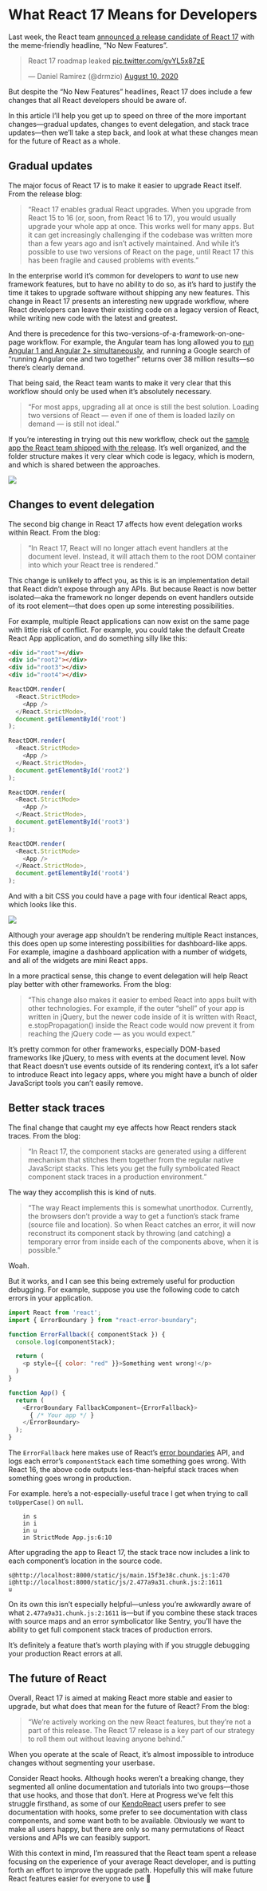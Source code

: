 # What React 17 Means for Developers

Last week, the React team [announced a release candidate of React 17](https://reactjs.org/blog/2020/08/10/react-v17-rc.html) with the meme-friendly headline, “No New Features”.

<blockquote class="twitter-tweet"><p lang="en" dir="ltr">React 17 roadmap leaked <a href="https://t.co/gvYL5x87zE">pic.twitter.com/gvYL5x87zE</a></p>&mdash; Daniel Ramirez (@drmzio) <a href="https://twitter.com/drmzio/status/1292951064648380417?ref_src=twsrc%5Etfw">August 10, 2020</a></blockquote> <script async src="https://platform.twitter.com/widgets.js" charset="utf-8"></script> 

But despite the “No New Features” headlines, React 17 does include a few changes that all React developers should be aware of.

In this article I’ll help you get up to speed on three of the more important changes—gradual updates, changes to event delegation, and stack trace updates—then we’ll take a step back, and look at what these changes mean for the future of React as a whole.

## Gradual updates

The major focus of React 17 is to make it easier to upgrade React itself. From the release blog:

> “React 17 enables gradual React upgrades. When you upgrade from React 15 to 16 (or, soon, from React 16 to 17), you would usually upgrade your whole app at once. This works well for many apps. But it can get increasingly challenging if the codebase was written more than a few years ago and isn’t actively maintained. And while it’s possible to use two versions of React on the page, until React 17 this has been fragile and caused problems with events.”

In the enterprise world it’s common for developers to _want_ to use new framework features, but to have no ability to do so, as it’s hard to justify the time it takes to upgrade software without shipping any new features. This change in React 17 presents an interesting new upgrade workflow, where React developers can leave their existing code on a legacy version of React, while writing new code with the latest and greatest.

And there is precedence for this two-versions-of-a-framework-on-one-page workflow. For example, the Angular team has long allowed you to [run Angular 1 and Angular 2+ simultaneously](https://angular.io/guide/upgrade), and running a Google search of “running Angular one and two together” returns over 38 million results—so there’s clearly demand.

That being said, the React team wants to make it very clear that this workflow should only be used when it’s absolutely necessary.

> “For most apps, upgrading all at once is still the best solution. Loading two versions of React — even if one of them is loaded lazily on demand — is still not ideal.”

If you’re interesting in trying out this new workflow, check out the [sample app the React team shipped with the release](https://github.com/reactjs/react-gradual-upgrade-demo/). It’s well organized, and the folder structure makes it very clear which code is legacy, which is modern, and which is shared between the approaches.

![](folder-structure.png)

## Changes to event delegation

The second big change in React 17 affects how event delegation works within React. From the blog:

> “In React 17, React will no longer attach event handlers at the document level. Instead, it will attach them to the root DOM container into which your React tree is rendered.”

This change is unlikely to affect you, as this is is an implementation detail that React didn’t expose through any APIs. But because React is now better isolated—aka the framework no longer depends on event handlers outside of its root element—that does open up some interesting possibilities.

For example, multiple React applications can now exist on the same page with little risk of conflict. For example, you could take the default Create React App application, and do something silly like this:

``` HTML
<div id="root"></div>
<div id="root2"></div>
<div id="root3"></div>
<div id="root4"></div>
```

``` JavaScript
ReactDOM.render(
  <React.StrictMode>
    <App />
  </React.StrictMode>,
  document.getElementById('root')
);

ReactDOM.render(
  <React.StrictMode>
    <App />
  </React.StrictMode>,
  document.getElementById('root2')
);

ReactDOM.render(
  <React.StrictMode>
    <App />
  </React.StrictMode>,
  document.getElementById('root3')
);

ReactDOM.render(
  <React.StrictMode>
    <App />
  </React.StrictMode>,
  document.getElementById('root4')
);
```

And with a bit CSS you could have a page with four identical React apps, which looks like this.

![](multiple-react.gif)

Although your average app shouldn’t be rendering multiple React instances, this does open up some interesting possibilities for dashboard-like apps. For example, imagine a dashboard application with a number of widgets, and all of the widgets are mini React apps.

In a more practical sense, this change to event delegation will help React play better with other frameworks. From the blog:

> “This change also makes it easier to embed React into apps built with other technologies. For example, if the outer “shell” of your app is written in jQuery, but the newer code inside of it is written with React, e.stopPropagation() inside the React code would now prevent it from reaching the jQuery code — as you would expect.”

It’s pretty common for other frameworks, especially DOM-based frameworks like jQuery, to mess with events at the document level. Now that React doesn’t use events outside of its rendering context, it’s a lot safer to introduce React into legacy apps, where you might have a bunch of older JavaScript tools you can’t easily remove.

## Better stack traces

The final change that caught my eye affects how React renders stack traces. From the blog:

> “In React 17, the component stacks are generated using a different mechanism that stitches them together from the regular native JavaScript stacks. This lets you get the fully symbolicated React component stack traces in a production environment.”

The way they accomplish this is kind of nuts.

> “The way React implements this is somewhat unorthodox. Currently, the browsers don’t provide a way to get a function’s stack frame (source file and location). So when React catches an error, it will now reconstruct its component stack by throwing (and catching) a temporary error from inside each of the components above, when it is possible.”

Woah.

But it works, and I can see this being extremely useful for production debugging. For example, suppose you use the following code to catch errors in your application.

``` JavaScript
import React from 'react';
import { ErrorBoundary } from "react-error-boundary";

function ErrorFallback({ componentStack }) {
  console.log(componentStack);

  return (
    <p style={{ color: "red" }}>Something went wrong!</p>
  )
}

function App() {
  return (
    <ErrorBoundary FallbackComponent={ErrorFallback}>
      { /* Your app */ }
    </ErrorBoundary>
  );
}
```

The `ErrorFallback` here makes use of React’s [error boundaries](https://reactjs.org/docs/error-boundaries.html) API, and logs each error’s `componentStack` each time something goes wrong. With React 16, the above code outputs less-than-helpful stack traces when something goes wrong in production.

For example. here’s a not-especially-useful trace I get when trying to call `toUpperCase()` on `null`.

```
    in s
    in i
    in u
    in StrictMode App.js:6:10
```

After upgrading the app to React 17, the stack trace now includes a link to each component’s location in the source code.

```
s@http://localhost:8000/static/js/main.15f3e38c.chunk.js:1:470
i@http://localhost:8000/static/js/2.477a9a31.chunk.js:2:1611
u
```

On its own this isn’t especially helpful—unless you’re awkwardly aware of what `2.477a9a31.chunk.js:2:1611` is—but if you combine these stack traces with source maps and an error symbolicator like Sentry, you’ll have the ability to get full component stack traces of production errors.

It’s definitely a feature that’s worth playing with if you struggle debugging your production React errors at all.

## The future of React

Overall, React 17 is aimed at making React more stable and easier to upgrade, but what does that mean for the future of React? From the blog:

> “We’re actively working on the new React features, but they’re not a part of this release. The React 17 release is a key part of our strategy to roll them out without leaving anyone behind.”

When you operate at the scale of React, it’s almost impossible to introduce changes without segmenting your userbase.

Consider React hooks. Although hooks weren’t a breaking change, they segmented all online documentation and tutorials into two groups—those that use hooks, and those that don’t. Here at Progress we’ve felt this struggle firsthand, as some of our [KendoReact](https://www.telerik.com/kendo-react-ui/) users prefer to see documentation with hooks, some prefer to see documentation with class components, and some want both to be available. Obviously we want to make all users happy, but there are only so many permutations of React versions and APIs we can feasibly support.

With this context in mind, I’m reassured that the React team spent a release focusing on the experience of your average React developer, and is putting forth an effort to improve the upgrade path. Hopefully this will make future React features easier for everyone to use 🤞